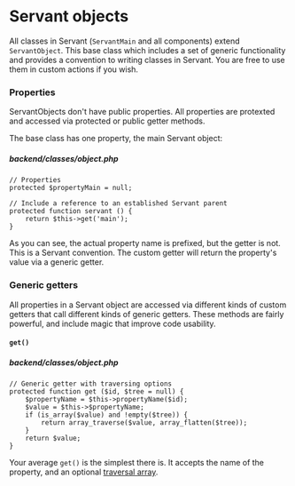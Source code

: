 
# Servant objects

All classes in Servant (`ServantMain` and all components) extend `ServantObject`. This base class which includes a set of generic functionality and provides a convention to writing classes in Servant. You are free to use them in custom actions if you wish.



### Properties

ServantObjects don't have public properties. All properties are protexted and accessed via protected or public getter methods.

The base class has one property, the main Servant object:

##### backend/classes/object.php
	// Properties
	protected $propertyMain = null;

	// Include a reference to an established Servant parent
	protected function servant () {
		return $this->get('main');
	}

As you can see, the actual property name is prefixed, but the getter is not. This is a Servant convention. The custom getter will return the property's value via a generic getter.



### Generic getters

All properties in a Servant object are accessed via different kinds of custom getters that call different kinds of generic getters. These methods are fairly powerful, and include magic that improve code usability.



#### `get()`

##### backend/classes/object.php
	// Generic getter with traversing options
	protected function get ($id, $tree = null) {
		$propertyName = $this->propertyName($id);
		$value = $this->$propertyName;
		if (is_array($value) and !empty($tree)) {
			return array_traverse($value, array_flatten($tree));
		}
		return $value;
	}

Your average `get()` is the simplest there is. It accepts the name of the property, and an optional [traversal array](value-traversing).


